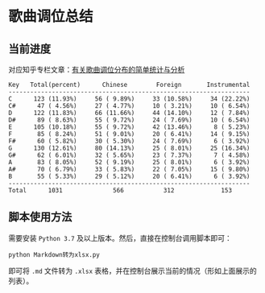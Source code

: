 # 歌曲调位总结

## 当前进度

对应知乎专栏文章：[有关歌曲调位分布的简单统计与分析](https://zhuanlan.zhihu.com/p/56102065)

```
Key   Total(percent)      Chinese        Foreign       Instrumental
-------------------------------------------------------------------
C      123 (11.93%)     56 ( 9.89%)     33 (10.58%)     34 (22.22%)
C#      47 ( 4.56%)     27 ( 4.77%)     10 ( 3.21%)     10 ( 6.54%)
D      122 (11.83%)     66 (11.66%)     44 (14.10%)     12 ( 7.84%)
D#      89 ( 8.63%)     55 ( 9.72%)     24 ( 7.69%)     10 ( 6.54%)
E      105 (10.18%)     55 ( 9.72%)     42 (13.46%)      8 ( 5.23%)
F       85 ( 8.24%)     51 ( 9.01%)     20 ( 6.41%)     14 ( 9.15%)
F#      60 ( 5.82%)     30 ( 5.30%)     24 ( 7.69%)      6 ( 3.92%)
G      130 (12.61%)     80 (14.13%)     25 ( 8.01%)     25 (16.34%)
G#      62 ( 6.01%)     32 ( 5.65%)     23 ( 7.37%)      7 ( 4.58%)
A       83 ( 8.05%)     52 ( 9.19%)     25 ( 8.01%)      6 ( 3.92%)
A#      70 ( 6.79%)     33 ( 5.83%)     22 ( 7.05%)     15 ( 9.80%)
B       55 ( 5.33%)     29 ( 5.12%)     20 ( 6.41%)      6 ( 3.92%)
-------------------------------------------------------------------
Total      1031              566           312             153
```

## 脚本使用方法

需要安装 `Python 3.7` 及以上版本。然后，直接在控制台调用脚本即可：

```shell
python Markdown转为xlsx.py
```

即可将 `.md` 文件转为 `.xlsx` 表格，并在控制台展示当前的情况（形如上面展示的列表）。